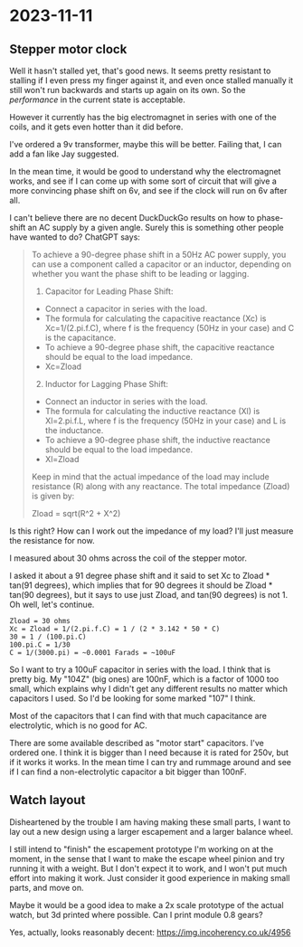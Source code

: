 # 2023-11-11

## Stepper motor clock

Well it hasn't stalled yet, that's good news. It seems pretty resistant to stalling if I even press my finger
against it, and even once stalled manually it still won't run backwards and starts up again on its own.
So the *performance* in the current state is acceptable.

However it currently has the big electromagnet in series with one of the coils,
and it gets even hotter than it did before.

I've ordered a 9v transformer, maybe this will be better. Failing that, I can
add a fan like Jay suggested.

In the mean time, it would be good to understand why the electromagnet works, and see if I can
come up with some sort of circuit that will give a more convincing phase shift on 6v, and see if
the clock will run on 6v after all.

I can't believe there are no decent DuckDuckGo results on how to phase-shift an AC supply by a given
angle. Surely this is something other people have wanted to do? ChatGPT says:

> To achieve a 90-degree phase shift in a 50Hz AC power supply, you can use a component called a capacitor or an inductor, depending on whether you want the phase shift to be leading or lagging.
> 
> 1. Capacitor for Leading Phase Shift:
>  * Connect a capacitor in series with the load.
>  * The formula for calculating the capacitive reactance (Xc) is Xc=1/(2.pi.f.C), where f is the frequency (50Hz in your case) and C is the capacitance.
>  * To achieve a 90-degree phase shift, the capacitive reactance should be equal to the load impedance.
>  * Xc=Zload
> 
> 2. Inductor for Lagging Phase Shift:
>  * Connect an inductor in series with the load.
>  * The formula for calculating the inductive reactance (Xl) is Xl=2.pi.f.L, where f is the frequency (50Hz in your case) and L is the inductance.
>  * To achieve a 90-degree phase shift, the inductive reactance should be equal to the load impedance.
>  * Xl=Zload
> 
> Keep in mind that the actual impedance of the load may include resistance (R) along with any reactance. The total impedance (Zload) is given by:
> 
> Zload = sqrt(R^2 + X^2)

Is this right? How can I work out the impedance of my load? I'll just measure the resistance for now.

I measured about 30 ohms across the coil of the stepper motor.

I asked it about a 91 degree phase shift and it said to set Xc to Zload * tan(91 degrees), which implies that for 90 degrees it should
be Zload * tan(90 degrees), but it says to use just Zload, and tan(90 degrees) is not 1. Oh well, let's continue.

    Zload = 30 ohms
    Xc = Zload = 1/(2.pi.f.C) = 1 / (2 * 3.142 * 50 * C)
    30 = 1 / (100.pi.C)
    100.pi.C = 1/30
    C = 1/(3000.pi) = ~0.0001 Farads = ~100uF

So I want to try a 100uF capacitor in series with the load. I think that is pretty big. My "104Z" (big ones) are 100nF, which
is a factor of 1000 too small, which explains why I didn't get any different results no matter which capacitors I used.
So I'd be looking for some marked "107" I think.

Most of the capacitors that I can find with that much capacitance are electrolytic, which is no good for AC.

There are some available described as "motor start" capacitors. I've ordered one. I think it is bigger than I need because it is
rated for 250v, but if it works it works. In the mean time I can try and rummage around and see if I can find a non-electrolytic capacitor a bit
bigger than 100nF.

## Watch layout

Disheartened by the trouble I am having making these small parts, I want to lay out a new design using a larger escapement and
a larger balance wheel.

I still intend to "finish" the escapement prototype I'm working on at the moment, in the sense that I want to make
the escape wheel pinion and try running it with a weight. But I don't expect it to work, and I won't put much effort into
making it work. Just consider it good experience in making small parts, and move on.

Maybe it would be a good idea to make a 2x scale prototype of the actual watch, but 3d printed where possible.
Can I print module 0.8 gears?

Yes, actually, looks reasonably decent: https://img.incoherency.co.uk/4956

